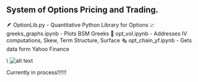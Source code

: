 ## System of Options Pricing and Trading.

:feather: OptionLib.py - Quantitative Python Library for Options
:chart_with_upwards_trend: greeks_graphs.ipynb - Plots BSM Greeks
:money_with_wings: opt_vol.ipynb - Addresses IV computations, Skew, Term Structure, Surface
:newspaper_roll: opt_chain_yf.ipynb - Gets data form Yahoo Finance



\\
![alt text](https://h2.gifposter.com/bingImages/FalcoPeregrinus_EN-US12306031452_1920x1080.jpg)


Currently in process!!!!!!
